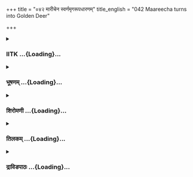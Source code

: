 +++
title = "०४२ मारीचेन स्वर्णमृगरूपधारणम्"
title_english = "042 Maareecha turns into Golden Deer"

+++
<div caption="श्रीराम-हरिसीताराममूर्ति-घनपाठिभ्यां वचनम्" class="audioEmbed" src="https://archive.org/download/Ramayana-recitation-Sriram-harisItArAmamUrti-Ghanapaati-v2/Kanda_3/Kanda_3_ARK-042-Suvarna_Mruga_Rupadharanam.mp3"></div>

<div class="js_include collapsed" newlevelforh1="3" title="IITK" unfilled url="/purANam/rAmAyaNam/audIchya-pAThaH/iitk/3_araNyakANDam/04-sItApaharaNam/042_mArIchena_svarNamRgarUpadhAraNam.md">
<details><summary><h3>IITK ...{Loading}...</h3></summary>

Maricha goes to Rama's cottage transformed into a wonderful deer and
wanders-- Sita wonders at the deer.



#### श्लोकः
##### मूलम्
एवमुक्त्वा तु वचनं मारीचो रावणं ततः।  
गच्छावेत्यब्रवीद्दीनो भयाद्रात्रिंचरप्रभोः॥3.42.1॥

##### शब्दार्थः
ततः then, मारीचः Maricha, एवम् in that way, वचनम् words, उक्त्वा spoken, रात्रिंचरप्रभोः of the king of the nightrangers, भयात् out of fear, दीनः distressed , गच्छाव let us both go, इति thus, रावणम् to Ravana, अब्रवीत् said.

##### आङ्ग्लानुवादः
Having thus spoken to the demonking, the distressed Maricha said out of fear, Let both of us go.



#### श्लोकः
##### मूलम्
दृष्टश्चाहं पुनस्तेन शरचापासिधारिणा।  
मद्वधोद्यतशस्त्रेऽण विनष्टं जीवितं च मे॥3.42.2॥

##### शब्दार्थः
अहम् I, शरचापासिधारिणा holding bow, arrows and sword, मद्वधोद्यतशस्त्रेऽण who raises weapon to slay me, तेन by him, पुनः again, दृष्टः seen, मे my, जीवितं च विनष्टम्  life will cease.

##### आङ्ग्लानुवादः
If that warrior Rama carrying bow, arrows and sword sees me once again he will raise his weapon to kill me, and I will cease to be.



#### श्लोकः
##### मूलम्
न हि रामं पराक्रम्य जीवन्प्रतिनिवर्तते।  
वर्तते प्रतिरूपोऽसौ यमदण्डहतस्य ते॥3.42.3॥

##### शब्दार्थः
रामम् Rama, पराक्रम्य after exhibiting bravery, जीवन् with life, न प्रतिनिवर्तते हि will not return, यमदण्डहतस्य hit by Yama's staff, असौ he, प्रतिरूपः another form, ते to you, वर्तते is being.

##### आङ्ग्लानुवादः
No one who exhibits his heroism before Rama will come back alive. To you, already hit by Yama's staff, he is another form of the same Yama.



#### श्लोकः
##### मूलम्
किं नु शक्यं मया कर्तुमेवं त्वयि दुरात्मनि।  
एष गच्छाम्यहं तात स्वस्ति तेऽस्तु निशाचर॥3.42.4॥

##### शब्दार्थः
त्वयि when you, एवम् in that way, दुरात्मनि  evilminded, मया I, कि नु what, कर्तुम् to do, शक्यम् is possible, तात dear one, निशाचर O demons, एष here, अहम् I am, गच्छामि  am going, ते to you, स्वस्ति be auspicious, अस्तु let it be.

##### आङ्ग्लानुवादः
What can I do if you remain evilminded? O dear demon, I am going. May your path be auspicious



#### श्लोकः
##### मूलम्
प्रहृष्टस्त्वभवत्तेन वचनेन स रावणः।  
परिष्वज्य सुसंश्लिष्टमिदं वचनमब्रवीत्॥3.42.5॥

##### शब्दार्थः
सः रावणः that, Ravana, तेन वचनेन with those words, प्रहृष्टः felt happy, तु अभवत् he was, सुसंश्लिष्टम् tightly, परिष्वज्य  embracing, इदम् these, वचनम् words , अब्रवीत् said.

##### आङ्ग्लानुवादः
Ravana was so overwhelmed with joy to hear those words that he embraced him tightly and saidः.



#### श्लोकः
##### मूलम्
एतच्छौण्डीर्ययुक्तं ते मच्छन्दवशवर्तिनः।  
इदानीमसि मारीचः पूर्वमन्यो निशाचरः॥3.42.6॥

##### शब्दार्थः
मच्छन्दवशवर्तिनः act according to my wish, ते to you, एतत् this, शौण्डीर्ययुक्तम् it  befits your valour, इदानीम् now, मारीचः Maricha, असि you are, पूर्वम् earlier, अन्यः other, राक्षसः हि demons.

##### आङ्ग्लानुवादः
Act according to my wish. It befits your valour. You were a different demon earlier. Now you are Maricha.



#### श्लोकः
##### मूलम्
आरुह्यतामयं शीघ्रं रथो रत्नविभूषितः।  
मया सह तथा युक्तः पिशाचवदनैः खरैः॥3.42.7॥

##### शब्दार्थः
तथा similarly, पिशाचवदनैः with devilish faces, खरैः with donkeys, युक्तः yoked, रत्नविभूषितः encrusted with gems, रथः chariot, शीघ्रम् quickly, मया सह along with me, आरुह्यताम्  ascend.

##### आङ्ग्लानुवादः
Ascend quickly with me this chariot encrusted with gems and yoked with donkeys with devils' faces৷৷



#### श्लोकः
##### मूलम्
प्रलोभयित्वा वैदेहीं यथेष्टं गन्तुमर्हसि।  
तां शून्ये प्रसभं सीतामानयिष्यामि मैथिलीम्॥3.42.8॥

##### शब्दार्थः
वैदेहीम् to Vaidehi, प्रलोभयित्वा after tempting, यथेष्टम् wherever you like, गन्तुम् to go, अर्हसि should, शून्ये when no one is there, मैथिलीम् princess of Mithila, तां सीताम् that Sita, प्रसभम् forcibly, आनयिष्यामि will bring.

##### आङ्ग्लानुवादः
You may go whereever you like after tempting Vaidehi. When the princess of Mithila  is alone, I will bring her by force.



#### श्लोकः
##### मूलम्
ततो रावणमारीचौ विमानमिव तं रथम्।  
आरुह्य ययतुश्शीघ्रं तस्मादाश्रममण्डलात्॥3.42.9॥

##### शब्दार्थः
ततः thereafter, रावणमारीचौ Ravana and Maricha, तं रथम् that chariot, विमानमिव like an aerial chariot, आरुह्य  ascending, तस्मात् from that, आश्रममण्डलात् cluster of hermitages, शीघ्रम् quickly, ययतुः departed.

##### आङ्ग्लानुवादः
Thereafter Ravana and Maricha ascended the chariot, which was like an aerial car, and quickly departed from that cluster of hermitages.



#### श्लोकः
##### मूलम्
तथैव तत्र पश्यन्तौ पत्तनानि वनानि च।  
गीरींश्च सरितस्सर्वा राष्ट्राणि नगराणि च॥3.42.10॥

##### शब्दार्थः
तथैव and likewise, तत्र there, पत्तनानि towns, वनानि च and forests, गिरींश्च mountains, सर्वाः all, सरितः streams, राष्ट्राणि states, नगराणि च cities, पश्यन्तौ seeing

##### आङ्ग्लानुवादः
And likewise, they went past towns, forests, mountains, streams, states and cities.



#### श्लोकः
##### मूलम्
समेत्य दण्डकारण्यं राघवस्याश्रमं ततः।  
ददर्श सह मारीचो रावणो राक्षसाधिपः॥3.42.11॥

##### शब्दार्थः
सहमारीचः accompanied by Maricha, राक्षसाधिपः king of demons, रावणः Ravana, दण्डकारण्यम् Dandaka forest, समेत्य reached, ततः then, राघवस्य Rama's, आश्रमम् hermitage, ददर्श noticed.

##### आङ्ग्लानुवादः
Ravana, king of the demons, accompanied by Maricha, then reached Dandaka forest and saw Rama's hermitage.



#### श्लोकः
##### मूलम्
अवतीर्य रथात्तस्मात्ततः काञ्चनभूषणात्।  
हस्ते गृहीत्वा मारीचं रावणो वाक्यमब्रवीत्॥3.42.12॥

##### शब्दार्थः
रावणः Ravana, काञ्चनभूषणात् decorated with golden ornaments, तस्मात् from that, रथात् chariot, अवतीर्य  getting down, ततः then, मारीचम् Maricha, हस्ते by hand, गृहीत्वा, held, वाक्यम्  words, अब्रवीत् said.

##### आङ्ग्लानुवादः
Then Ravana got off the chariot decorated with golden embellishments and, holding Maricha's hand, saidः.



#### श्लोकः
##### मूलम्
एतदाश्रमपदं दृश्यते कदलीवृतम्।  
क्रियतां तत्सखे शीघ्रं यदर्थं वयमागताः॥3.42.13॥

##### शब्दार्थः
सखे O friend, कदलीवृतम् surrounded by banana plants, एतत् this, तत् that, आश्रमपदम् site  
of hermitage, दृश्यते is seen, वयम् we, यदर्थम् the purpose for which, आगताः we came, तत् that, शीघ्रम् quickly, क्रियताम् should be done.

##### आङ्ग्लानुवादः
O friend here is the site of the hermitage surrounded by banana plants. Quickly get to work on the purpose for which we have come.



#### श्लोकः
##### मूलम्
स रावणवचश्श्रुत्वा मारीचो राक्षसस्तदा।  
मृगो भूत्वाऽश्रमद्वारि रामस्य विचचार ह॥3.42.14॥

##### शब्दार्थः
तदा then, सः that, राक्षसः demon, मारीचः Maricha, रावणवचः Ravana's words, श्रुत्वा on hearing, मृगः deer, भूत्वा transformed, रामस्य Rama's, आश्रमद्वारि at the entrance of the hermitage, विचचार ह started moving.

##### आङ्ग्लानुवादः
Hearing Ravana's words, Maricha transformed himself into a deer and started moving at the entrance of Rama's hermitage.



#### श्लोकः
##### मूलम्
स तु तद्रूपमास्थाय महदद्भुतदर्शनम्।  
मणिप्रवरशृङ्गाग्रस्सितासितमुखाकृतिः॥3.42.15॥

##### शब्दार्थः
सः Maricha, अद्भुतदर्शनम् wonderful to look at, महत् magnificent, तत् that, रूपम् form, आस्थाय  assumed, मणिप्रवरशृङ्गाग्रः antlers studded with the best of gems, सितासितमुखाकृतिः face dappled with luminous spots of white and black.

##### आङ्ग्लानुवादः
Maricha assumed the form of a wonderful and magnificent deer with his antlers studded with the most precious gems, his face dappled with luminous spots of white and  black.



#### श्लोकः
##### मूलम्
रक्तपद्मोत्पलमुख इन्द्रनीलोत्पलश्रवाः।  
किंचिदभ्युन्नतग्रीव इंद्रनीलदलाधरः॥3.42.16॥

##### शब्दार्थः
रक्तपद्मोत्पलमुखः mouth like  pink lotus, इन्द्रनीलोत्पलश्रवाः  ears  like blue lotus, किञ्चित् a bit, अभ्युन्नतग्रीवः  raised neck, इन्द्रनीलदलाधरः lips like petals of blue lotus.

##### आङ्ग्लानुवादः
The deer's face was like a pink lotus, his ears were like blue lotus. His neck slightly raised, his lips were like petals of blue lotus.



#### श्लोकः
##### मूलम्
कुन्देन्दुवज्रसङ्काशमुदरं चास्य भास्वरम्।  
मधूकनिभपार्श्वश्च पद्मकिञ्जल्कसन्निभः॥3.42.17॥  
वैडूर्यसङ्काशखुरस्तनुजङ्घस्सुसंहतः।

##### शब्दार्थः
अस्य its, भास्वरम् shining, उदरम् stomach, कुन्देन्दुवज्रसङ्काशम् like white kunda flower, Moon and diamond, मधूकनिभपार्श्वश्च sides like madhuka flowers, पद्मकिञ्जल्कसन्निभः comparable to the filaments of lotus, वैडूर्यसङ्काशखुरः hooves like Vaidurya, तनुजङ्घः slim shank, सुसंहतः willshaped.

##### आङ्ग्लानुवादः
His bright belly was shining like kunda flowers or the Moon or diamond. His flanks were like the golden madhuka flowers. comparable to the filaments of lotus. His hooves were like vaidurya, and his legs were slim and willshaped.



#### श्लोकः
##### मूलम्
इन्द्रायुधसवर्णेन पुच्छेनोर्ध्वं विराजता॥3.42.18॥  
मनोहरस्स्निग्धवर्णो रत्नैर्नानाविधैर्वृतः।

##### शब्दार्थः
ऊर्ध्वम् upward, विराजता stood, इन्द्रायुध like a rainbow, सवर्णेन colourful, पुच्छेन with the tail, मनोहरः delightful, स्निग्धवर्णः shining, नानाविधैः various, रत्नैः gems, वृतः decked.

##### आङ्ग्लानुवादः
His tail stood up looking magnificent like a colourful rainbow. Bedecked with various gems, he shone beautiful.



#### श्लोकः
##### मूलम्
क्षणेन राक्षसो जातो मृगः परमशोभनः॥3.42.19॥  
वनं प्रज्वलयन्रम्यं रामाश्रमपदं च तत्।

##### शब्दार्थः
राक्षसः the demon, वनम् forest, रम्यम् beautiful, तत् रामाश्रमपदम् that Rama's hermitage, प्रज्वलयन् while brightening, क्षणेन in a moment, परमशोभनः very beautiful, मृगः deer, जातः  
was transformed.

##### आङ्ग्लानुवादः
Transformed into a most beautiful deer in a moment, Maricha brightened the beautiful forest and Rama's hermitage.



#### श्लोकः
##### मूलम्
मनोहरं दर्शनीयं रूपं कृत्वा स राक्षसः॥3.42.20॥  
प्रलोभनार्थं वैदेह्या नानाधातुविचित्रितम्।  
विचरन्गच्छते तस्माच्छाद्वलानि समन्ततः॥3.42.21॥

##### शब्दार्थः
सः that, राक्षसः demon, नानाधातुविचित्रितम् painted with colours of different minerals, मनोहरम् delightful, दर्शनीयम् beautiful, रूपम् form, कृत्वा after transforming, वैदेह्याः to Sita, प्रलोभनार्थम् to tempt, विचरन् while grazing, तस्मात् from that place, समन्ततः all around, शाद्वलानि grassland, गच्छते moved about.

##### आङ्ग्लानुवादः
Transfigured into a beautiful, magnificent form painted with the colours of different minerals in order to tempt Sita, Maricha roamed all around the grassland.



#### श्लोकः
##### मूलम्
रूप्यैर्बिन्दुशतैश्चित्रो भूत्वा स प्रियदर्शनः।  
विटपीनां किसलयान्भङ्त्क्वाऽदन्विचचार ह॥3.42.22॥

##### शब्दार्थः
सः that, रूप्यैः by silver, बिन्दुशतैः with hudreds of spots, चित्रः was wonderful, भूत्वा on transforming, प्रियदर्शनः pleasing to the eyes, विटपीनाम् trees, किसलयान् tender leaves, भङ्त्क्वा nibbling, अदन् eating, विचचार ह wandered about.

##### आङ्ग्लानुवादः
That deer with hundreds of silver spots on the body appeared enchanting and pleasing to the eyes while he wandered about nibbling the tender leaves of trees.



#### श्लोकः
##### मूलम्
कदलीगृहकं गत्वा कर्णिकारानितस्ततः।  
समाश्रयन्मन्दगतिस्सीतासन्दर्शनं तथा॥3.42.23॥

##### शब्दार्थः
कदलीगृहकम् groves of banana, गत्वा on going, कर्णिकारान् the karnikara flowers, इतस्ततः  
hither and thither, मन्दगतिः at a slow pace, तथा likewise, सीतासन्दर्शनम् the sight of Sita, समाश्रयत् resorted.

##### आङ्ग्लानुवादः
The deer went wandering about the banana groves surrounding Rama's hermitage and moved slowly towards the karnikara trees in order to catch the attention of Sita.



#### श्लोकः
##### मूलम्
राजीवचित्रपृष्ठस्स विरराज महामृगः।  
रामाश्रमपदाभ्याशे विचचार यथासुखम्॥3.42.24॥

##### शब्दार्थः
सः that, महामृगः magnificent deer, राजीवचित्रपृष्ठः his back with the colour of blue lotus, विरराज glittered, रामाश्रमपदाभ्याशे in the vicinity of Rama's hermitage, यथासुखम् comfortably, विचचार wandered.

##### आङ्ग्लानुवादः
That magnificent deer glittered with the colour of blue lotus on its back, wandered merrily in the vicinity of Rama's hermitage.



#### श्लोकः
##### मूलम्
पुनर्गत्वा निवृत्तश्च विचचार मृगोत्तमः।  
गत्वा मुहूर्तं त्वरया पुनः प्रतिनिवर्तते॥3.42.25॥

##### शब्दार्थः
मृगोत्तमः best of deer, गत्वा on going, पुनः again, निवृत्तश्च came back, विचचार wandered, मुहूर्तम् for a moment, गत्वा after going, पुनः again, त्वरया swiftly, प्रतिनिवर्तते returned.

##### आङ्ग्लानुवादः
The wonderful deer moved to and fro, now disappearing and now swiftly returning.



#### श्लोकः
##### मूलम्
विक्रीडंश्च क्वचिद्भूमौ पुनरेव निषीदति।  
आश्रमद्वारमागम्य मृगयूथानि गच्छति॥3.42.26॥

##### शब्दार्थः
विक्रीडंश्च while sporting so, पुनरेव again, क्वचित् sometimes, भूमौ on the ground, पुनरेव again, निषीदति squat, आश्रमद्वारम् at the entrance of the hermitage, आगम्य after reaching, मृगयूथानि flock of deer, गच्छति goes.

##### आङ्ग्लानुवादः
The deer is now sporting, now sitting on the ground, now standing at the entrance of  
the hermitage and now running with the herds of deer.



#### श्लोकः
##### मूलम्
मृगयूथैरनुगतः पुनरेव निवर्तते।  
सीतादर्शनमाकांक्षन्राक्षसो मृगतां गतः॥3.42.27॥  
परिभ्रमति चित्राणि मण्डलानि विनिष्पतन्।

##### शब्दार्थः
मृगताम् form of a deer, गतः transformed, राक्षसः demon, सीतादर्शनम् seeing Sita, आकांक्षन् intending, मृगयूथैः herds of deer, अनुगतः been followed, पुनरेव again, निवर्तते he retuned, विनिष्पतन्  cavorted and pranced, चित्राणि wonderful, मण्डलानि circles, परिभ्रमति turned round.

##### आङ्ग्लानुवादः
Followed by herds of deer and coming back to see Sita again and again, the deer cavorted and pranced and frisked in circles in a wonderful way.



#### श्लोकः
##### मूलम्
समुद्वीक्ष्य च ते सर्वे मृगा ह्यन्ये वनेचराः॥3.42.28॥  
उपागम्य समाघ्राय विद्रवन्ति दिशो दश।

##### शब्दार्थः
वनेचराः wandering in the forest, अन्ये other, ते those, सर्वे all, मृगाः deer, समुद्विक्ष्य seeing, उपागम्य on coming near, समाघ्राय sniffing, दश दिशः in all ten directions, विद्रवन्ति run away,

##### आङ्ग्लानुवादः
Seeing the deer, other animals wandering in the forest come near and sniffing him run away in all ten directions.



#### श्लोकः
##### मूलम्
राक्षसस्सोऽपि तान्वन्यान्मृगान्मृगवधे रतः॥3.42.29॥  
प्रच्छादनार्थं भावस्य न भक्षयति संस्पृशन्।

##### शब्दार्थः
मृगवधे in killing deer, रतः interested, सः he, राक्षसोऽपि demon also, वन्यान् those wild, तान् those, मृगान् deer, संस्पृशन् touching and feeling, भावस्य his intention, प्रच्छादनार्थम् to hide, न भक्षयति does not feed on.

##### आङ्ग्लानुवादः
The demon who was interested in killing wild deer touched and felt them but did not  
kill or feed on them in order to hide his intention.



#### श्लोकः
##### मूलम्
तस्मिन्नेव ततः काले वैदेही शुभलोचना॥3.42.30॥  
कुसुमावचयव्यग्रा पादपानभ्यवर्तत।

##### शब्दार्थः
ततः then, तस्मिन्नेव काले at that time, शुभलोचना lady of auspicious looks, वैदेही Vaidehi, कुसुमावचयव्यग्रा busy plucking flowers, पादपान् the trees, अभ्यवर्तत came near,

##### आङ्ग्लानुवादः
In the mean time Sita who, with her auspicious looks, was busy plucking flowers drew near the trees.



#### श्लोकः
##### मूलम्
कर्णिकारानशोकांश्च चूतांश्च मदिरेक्षणा॥3.42.31॥  
कुसुमान्यवचिन्वन्ती चचार रुचिरानना।

##### शब्दार्थः
मदिरेक्षणा woman with bewitching eyes, रुचिरानना of dazzling face, कर्णिकारान् karnikara trees, अशोकांश्छ ashoka, चूतांश्च mango, कुसुमानि flowers, अवचिन्वन्ती while plucking, चचार went about.

##### आङ्ग्लानुवादः
With her bewitching eyes and beautiful face, Sita, went about plucking flowers from karnikara, ashoka and mango trees.



#### श्लोकः
##### मूलम्
अनर्हाऽरण्यवासस्य सा तं रत्नमयं मृगम्॥3.42.32॥  
मुक्तामणि विचित्राङ्गं ददर्श परमाङ्गना।

##### शब्दार्थः
अरण्यवासस्य of living in the forest, अनर्हा unworthy, सा that, परमाङ्गना great woman, रत्नमयम् encrusted with gold, मुक्तामणिविचित्राङ्गम् with a wonderful body dotted with pearls and gems, तं मृगम् that deer, ददर्श saw.

##### आङ्ग्लानुवादः
The great lady Sita, unworthy of dwelling in the forest, saw the wonderful deer decked with gems, with  spots of pearls all over the body.



#### श्लोकः
##### मूलम्
सा तं रुचिरदन्तोष्ठी रूप्यधातुतनूरुहम्॥3.42.33॥  
विस्मयोत्फुल्लनयना सस्नेहं समुदैक्षत।

##### शब्दार्थः
रुचिरदन्तोष्ठी a lady of beautiful teeth and lips, सा that Sita, रूप्यधातुतनूरुहम् animal with silver and mineral coloured hair on the body, तम् deer, विस्मयोत्फुल्लनयना with eyes of wonder and joy, सस्नेहम् with affection, समुदैक्षत gazed at.

##### आङ्ग्लानुवादः
A lady with beautiful teeth and lips, Sita saw the deer having silver and mineral coloured hair on the body. She gazed at the animal with wonder and joy and love.



#### श्लोकः
##### मूलम्
स च तां रामदयितां पश्यन्मायामयो मृगः॥3.42.34॥  
विचचार पुनश्चित्रं दीपयन्निव तद्वनम्।

##### शब्दार्थः
मायामयः illusory one, सः that, मृगश्च the deer, तां her, रामदयिताम् Rama's wife, पश्यन् on seeing, तत् वनम् that forest, दीपयन्निव as if illuminating, पुनः again, चित्रम् wonderfully, विचचार moved around.

##### आङ्ग्लानुवादः
That illusory deer saw Rama's wife and moved around wonderfully as if illuminating the forest with his radiance.



#### श्लोकः
##### मूलम्
अदृष्टपूर्वं तं दृष्ट्वा नानारत्नमयं मृगम्॥3.42.35॥  
विस्मयं परमं सीता जगाम जनकात्मजा।

##### शब्दार्थः
अदृष्टपूर्वम् never seen before, नानारत्नमयम् decorated with different gems, तं मृगम् that deer, दृष्ट्वा seeing, जनकात्मजा daughter of Janaka, सीता Sita, परमम् very much, विस्मयम् surprised, जगाम experienced.

##### आङ्ग्लानुवादः
Seeing such  an unprecedented deer decorated with different gems, Sita, daughter of Janaka, stood amazed.  

#### समाप्तिः
 श्रीमद्रामायणे वाल्मीकीय आदिकाव्ये अरण्यकाण्डे द्विचत्वारिंशस्सर्गः॥  
Thus ends the fortysecond sarga of Aranyakanda of the holy Ramayana the first epic composed by sage Valmiki.

</details>
</div>
<div class="js_include collapsed" newlevelforh1="3" title="भूषणम्" unfilled url="/purANam/rAmAyaNam/audIchya-pAThaH/TIkA/bhUShaNa_iitk/3_araNyakANDam/04-sItApaharaNam/042_mArIchena_svarNamRgarUpadhAraNam.md">
<details><summary><h3>भूषणम् ...{Loading}...</h3></summary>



एवमुक्त्वा तु वचनं मारीचो रावणं ततः ।  

गच्छावेत्यब्रवीद्दीनो भयाद्रात्रिञ्चरप्रभोः  ॥  ३।४२।१  ॥   

क्षणं क्षणार्धमपि वा वियोगो यस्य दुःखदः । तमहं शिरसा वन्दे
जानकीप्राणवल्लभम्  ॥  एवमित्यादि । भयात् रावणादधुनैव वधो भविष्यतीति भयात्
 ॥  ३।४२।१  ॥   

  

दृष्टश्चाहं पुनस्तेन शरचापासिधारिणा ।  

मद्वधोद्यतशस्त्रेण विनष्टं जीवितं च मे  ॥  ३।४२।२  ॥   

दीन इत्युक्तं दौस्थ्यमुपपादयति दृष्ट इत्यादिना । यद्यहं तेन दृष्टः मे
जीवितं विनष्टमित्यन्वयः  ॥  ३।४२।२  ॥   

  

नहि रामं पराक्रम्य जीवन् प्रतिनिवर्तते ।  

वर्तते प्रतिरूपो ऽसौ यमदण्डहतस्य ते  ॥  ३।४२।३  ॥   

किन्नु शक्यं मया कर्तुमेवं त्वयि दुरात्मनि ।  

एष गच्छाम्यहं तात स्वस्ति ते ऽस्तु निशाचर  ॥  ३।४२।४  ॥   

यमदण्डहतस्य ते प्रतिरूपः सदृशः असौ जनो वर्तते त्वमिवाहमपि यमदण्डहत
इत्यर्थः  ॥  ३।४२।३,४  ॥   

  

प्रहृष्टस्त्वभवत्तेन वचनेन स रावणः ।  

परिष्वज्य सुसंश्लेष्यमिदं वचनमब्रवीत्  ॥  ३।४२।५  ॥   

सुसंश्लिष्टं दृढम्  ॥  ३।४२।५  ॥   

  

एतच्छौण्डीर्ययुक्तं ते मच्छन्दादिव भाषितम् ।  

इदानीमसि मारीचः पूर्वमन्यो निशाचरः  ॥  ३।४२।६  ॥   

शौण्डीर्यं वीरत्वम् । "कृशृपृकटिपटिशौण्डिभ्य ईरन्" इत्यौणादिकसूत्रेण
"शौडि गर्व" इत्यस्मादीरन् प्रत्ययः । "शौण्डीरो वीरः" इति वृत्तिकारः ।
"शोण्डीरस्त्यागिवीरयोः" इति निघण्टुः । तत्कर्म तद्भावो वा शोण्डीर्यं
गुणवचनत्वात् ष्यञ् । शोण्डीर्ययुक्तमेतत्ते भाषितं मच्छन्दादिव
मदभिप्रायादिव भाषितं मत्सदृशं भाषितमित्यर्थः । पूर्वमन्यो यः कश्चन
निशाचरो ऽसि विक्लवभाषणात् इदानीं मारीचो ऽसि मारीच इति
लोकप्रसिद्धनामधेयानुरूपव्यापारो ऽसि स्वप्रकृतिं प्राप्तो ऽसीत्यर्थः  ॥ 
३।४२।६  ॥   

  

आरुह्यतामयं शीघ्रं रथो रत्नविभूषितः ।  

मया सह तथा युक्तः पिशाचवदनैः खरैः  ॥  ३।४२।७  ॥   

प्रलोभयित्वा वैदेहीं यथेष्टं गन्तुमर्हसि ।  

तां शून्ये प्रसभं सीतामानयिष्यामि मैथिलीम्  ॥  ३।४२।८  ॥   

तथेति समुच्चये । खरैर्युक्तो रत्नविभूषितश्चेत्यर्थः  ॥  ३।४२।७,८  ॥   

  

ततो रावणमारीचौ विमानमिव तं रथम् ।  

आरुह्य ययतुः शीघ्रं तस्मादाश्रममण्डलात्  ॥  ३।४२।९  ॥   

तस्मात् मारीचीयात्  ॥  ३।४२।९  ॥   

  

तथैव तत्र पश्यन्तौ पत्तनानि वनानि च ।  

गिरींश्च सरितः सर्वा राष्ट्राणि नगराणि च  ॥  ३।४२।१०  ॥   

समेत्य दण्डकारण्य राघवस्याश्रमं ततः ।  

ददर्श सहमारीचो रावणो राक्षसाधिपः  ॥  ३।४२।११  ॥   

तथैव रथारूढावेव । सहैव स्थितावित्यर्थः । पत्तनानि नगरविशेषान् । नगाः
वृक्षाः सन्त्येष्विति नगराणि, उद्यानाकीर्णपुराणीत्यर्थः ।
"नगपांसुपाण्डुभ्यश्च" इति मत्वर्थीयो रप्रत्ययः । नगरपत्तनादि
लक्ष्णमुक्तं वास्तुशास्त्रे "ग्रामश्च नगरं चैव पत्तनं खर्वटं पुरम् ।
खेटकं कुसुमं चैव शिबिरं राजवासिकम् । सैनामुखमिति त्वेवं दशधा कीर्तितं
बुधैः । विप्राणां च सभृत्यानां वासो ग्राम इतीरितः । स एव
विप्रैराकीर्णस्त्वग्रहार इति स्मृतः । कुटुम्बिभेदैरेकोनत्रिंशद्भिश्च
समन्वितः । अनेकनारीसम्बद्धं नानाशिल्पिजनैर्वृतम् । क्रयविक्रयकैः कीर्णं
सर्वदेवैः समन्वितम् । नगरं त्विति विख्यातं पत्तनं शृणु साम्प्रतम् ।
द्वीपान्तरागतद्रव्यक्रयविक्रयकैर्युतम् । पत्तनं त्वब्धितीरे
स्यात्तयोर्मिश्रं तु खर्वटम् । क्रयविक्रयकैर्युक्तं नानाजातिसमन्वितम् ।
तन्तुवायसमायुक्तं तत्पुरं त्विति कथ्यते । एतैरधिष्ठितं यत्तत् खेटकं
परिकीर्तितम् । तेषामेकान्तरेष्वेव वासः कुसुममुच्यते ।" इत्यादिना  ॥ 
३।४२।१०,११  ॥   

  

अवतीर्य रथात्तस्मात्ततः काञ्चनभूषणात् ।  

हस्ते गृहीत्वा मारीचं रावणो वाक्यमब्रवीत्  ॥  ३।४२।१२  ॥   

हस्ते गृहीत्वेत्यनेनावश्यकत्वं द्योत्यते  ॥  ३।४२।१२  ॥   

  

एतद्रामाश्रमपदं दृश्यते कदली वृतम् ।  

क्रियतां तत्सखे शीघ्रं यदर्थं वयमागताः  ॥  ३।४२।१३  ॥   

स रावणवचः श्रुत्वा मारीचो राक्षसस्तदा ।  

मृगो भूत्वा ऽ ऽश्रमद्वारि रामस्य विचचार ह  ॥  ३।४२।१४  ॥   

यदर्थं यत्कार्यार्थम् । तत् कार्यं क्रियताम् आगमप्रयोजननिर्वाहकं मृगरूपं
भजस्वेत्यर्थः  ॥  ३।४२।१३,१४  ॥   

  

स तु रूपं समास्थाय महदद्भुतदर्शनम् ।  

मणिप्रवरशृङ्गाग्रः सितासितमुखाकृतिः  ॥  ३।४२।१५  ॥   

सङ्ग्रहेणोक्तं विवृणोति स त्वित्यादिना । अद्भुतं विस्मयावहं दर्शनं यस्य
तत्तथा । मणिप्रवरः इन्द्रनीलः तत्तुल्ये शृङ्गाग्रे यस्य स तथा ।
क्वचित्सिता क्वचिदसिता च मुखस्याकृतिः शोभारेखा यस्य । "वर्णो वर्णेन" इति
समानाधिकरणसमासः । अवयवद्वारेण सितासितश्ब्दौ समुदाये वर्तमानौ समानाधिकरणौ
भवतः  ॥  ३।४२।१५  ॥   

  

रक्तपद्मोत्पलमुख इन्द्रनीलोत्पलश्रवाः ।  

किञ्चिदभ्युन्नतग्रीव इन्द्रनीलदलाधरः  ॥  ३।४२।१६  ॥   

रक्तपद्मोत्पलमुखः मुखपुटयोरेको रक्तपद्मवर्णः अन्यस्तूत्पलवर्ण इत्यर्थः ।
इन्द्रनीलोत्पलश्रवाः श्रवसोरिन्द्रनीलसादृश्यं नीलभास्वररूपेण
उत्पलसादृश्यं रूपेण इन्द्रनीलदलवदधरो यस्य स तथा  ॥  ३।४२।१६  ॥   

  

कुन्देन्दुवज्रसङ्काशमुदरं चास्य भास्वरम् ।  

मधूकनिभपार्श्वश्च पद्मकिञ्जल्कसन्निभः  ॥  ३।४२।१७  ॥   

कुन्देति । अस्य मृगरूपस्य कुन्देन्दुवज्रसङ्काशमुदरमासीत् तस्मात्तादृशोदर
इति विपरिणमयितव्यम् । अन्यथा पूर्वापरविरोधः । मधूकनिभपार्श्वः
गुडपुष्पतुल्यवर्णैकपार्श्वः, पार्श्वान्तरे हेमवर्णस्य वक्ष्यमाणत्वात् ।
पद्मकिञ्जल्कसन्निभः उक्तावयवव्यतिरिक्तपृष्ठसर्वप्रदेशे पद्मकेसरवर्णः  ॥ 
३।४२।१७  ॥   

  

वैडूर्यसङ्काशखुरस्तनुजङ्घः सुसंहतः ।  

इन्द्रायुधसवर्णेन पुच्छेनोर्ध्वं विराजता  ॥  ३।४२।१८  ॥   

मनोहरः स्निग्धवर्णो रत्नैर्नानाविधैर्वृतः ।  

क्षणेन राक्षसो जातो मृगः परमशोभनः ।  

वनं प्रज्वलयन् रम्यं रामाश्रमपदं च तत्  ॥  ३।४२।१९  ॥   

सुसंहतः सुश्लिष्टसन्धिबन्धः । ऊर्ध्वं पुच्छोर्ध्वपार्श्वः,
इन्द्रायुधसवर्णेन इन्द्रधनुर्वन्नानावर्णेन पुच्छेनोपलक्षितः ।
स्निग्धवर्ण इति पूर्वोक्तसर्ववर्णानां स्निग्धत्वं विशेषणम् । रत्नैः
रत्नाकारबिन्दुभिः । उपसंहरति क्षणेनेति । प्रज्वलयन् प्रकाशयन् मृगो जात
इति पूर्वेणान्वयः  ॥  ३।४२।१८,१९  ॥   

  

मनोहरं दर्शनीयं रूपं कृत्वा स राक्षसः ।  

प्रलोभनार्थं वैदेह्या नानाधातुविचित्रितम्  ॥  ३।४२।२०  ॥   

विचरन् गच्छते तस्माच्छाद्वलानि समन्ततः  ॥  ३।४२।२१  ॥   

मनोहरमित्यदिसार्धश्लोक एकान्वयः । धातुर्वर्णः । शाद्वलानि शादाः
बालतृणानि । "शादो जम्बालशष्पयोः" इत्यमरः । तद्वन्ति स्थलानि शाद्वलानि ।
"नडशादाड् ड्वलच्" इति ड्वलच् प्रत्ययः । विचरन् भक्षयन् । "चर
गतिभक्षणयोः" । गच्छते गच्छति  ॥  ३।४२।२०,२१  ॥   

  

रूप्यैर्बिन्दुशतैश्चित्रो भूत्वा स प्रियदर्शनः ।  

विटपीनां किसलयान् भङ्क्त्वा ऽदन् विचचार ह  ॥  ३।४२।२२  ॥   

विटपीनामिति दीर्घश्छान्दसः । किसलयान् पल्लवान् । पुँल्लिङ्गत्वमार्षम्  ॥ 
३।४२।२२  ॥   

  

कदलीगृहकं गत्वा कर्णिकारानितस्ततः ।  

समाश्रयन्मन्दगतिः सीतासन्दर्शनं तथा  ॥  ३।४२।२३  ॥   

कदलीगृहकं कृत्रिमकदलीमयगृहम् । तदनन्तरं कर्णिकारान् गत्वा ततः सीता
सन्दृश्यते ऽस्मिन्निति सीतासन्दर्शनम् । अधिकरणे ल्युट् ।
सीतासन्दर्शनयोग्यस्थानमित्यर्थः । तथेति समुच्चये । तदपि गत्वा मन्दगतिः
सन् इतस्ततः समाश्रयत्  ॥  ३।४२।२३  ॥   

  

राजीवचित्रपृष्ठः स विरराज महागृगः ।  

रामाश्रमपदाभ्याशे विचचार यथासुखम्  ॥  ३।४२।२४  ॥   

रीजीवचित्रपृष्ठः राजीवकेसरवदाश्चर्यकरपृष्ठदेशः । चित्रत्वं
पूर्वस्माद्विशेषः । रामाश्रमपदाभ्याशे रामाश्रमस्थानसपीपे  ॥  ३।४२।२४  ॥   

  

पुनर्गत्वा निवृत्तश्च विचचार मृगोत्तमः ।  

गत्वा मुहूर्तं त्वरया पुनः प्रतिनिवर्तते  ॥  ३।४२।२५  ॥   

पुनर्गत्वेति पुनर्निवृत्तश्चेत्यन्वयः । निवृत्य गमनमुक्त्वा गत्वा
निवर्तनमाह गत्वेति  ॥  ३।४२।२५  ॥   

  

विक्रीडंश्च क्वचिद्भूमौ पुनरेव निषीदति ।  

आश्रमद्वारमागम्य मृगयूथानि गच्छति  ॥  ३।४२।२६  ॥   

एवं गमनागमनाभ्यां विक्रीडन् सन् पुनः क्वचित्तूष्णीं निषीदति  ॥  ३।४२।२६
 ॥   

  

मृगयूथैरनुगतः पुनरेव निवर्तते ।  

सीतादर्शनमाकाङ्क्षन् राक्षसो मृगतां गतः ।  

परिभ्रमति चित्राणि मण्डलानि विनिष्पतन्  ॥  ३।४२।२७  ॥   

विनिष्पतन् सञ्चरन्  ॥  ३।४२।२७  ॥   

  

समुद्वीक्ष्य च तं सर्वे मृगा ह्यन्ये वनेचराः ।  

उपागम्य समाघ्राय विद्रवन्ति दिशो दश  ॥  ३।४२।२८  ॥   

समाघ्रायेति घ्राणेन विशेषं जानन्ति तिर्यञ्च इति प्रिसिद्धिः  ॥  ३।४२।२८
 ॥   

  

राक्षमः सो ऽपि तान्वन्यान् मृगान् मृगवधे रतः ।  

प्रच्छादनार्थं भावस्य न भक्षयति संस्पृशन्  ॥  ३।४२।२९  ॥   

भावस्य क्रौर्यस्य । प्रच्छादनार्थं मृगवधे रतो ऽपि मृगान्न भक्षयति किन्तु
संस्पृशन्नास्ते  ॥  ३।४२।२९  ॥   

  

तस्मिन्नेव ततः काले वैदेही शुभलोचना ।  

कुसुमापचयव्यग्रा पादपानभ्यवर्तत  ॥  ३।४२।३०  ॥   

ततः आश्रमादभ्यवर्ततेत्यन्वयः  ॥  ३।४२।३०  ॥   

  

कर्णिकारानशोकांश्च चूतांश्च मदिरेक्षणा ।  

कुसुमान्यपचिन्वन्ती चचार रुचिरानना  ॥  ३।४२।३१  ॥   

मदिरम् आनन्दजनकम् ईक्षणं यस्याः सा मदिरेक्षणा । अनेन रुचिराननेत्यनेन च
वक्ष्यमाणकार्योपयोग्युल्लसो द्योत्यते  ॥  ३।४२।३१  ॥   

  

अनर्हा ऽरण्यवासस्य सा तं रत्नमयं मृगम् ।  

मुक्तामणिविचित्राङ्गं ददर्श परमाङ्गना  ॥  ३।४२।३२  ॥   

अरण्यवासस्यानर्हेत्यनेन
सन्निहितव्रतसमाप्तिकालत्वकथनान्मृगग्रहणत्वरातिशयो द्योत्यते । रत्नमयं
श्रेष्ठभूतम् । स्वार्थे मयट् । "रत्नं स्वजातौ श्रेष्ठे ऽपि" इत्यमरः ।
मुक्तामामणिशब्देन तत्तुल्यबिन्दुमत्त्वमुक्तम्  ॥  ३।४२।३२  ॥   

  

सा तं रुचिरदन्तोष्ठी रूप्यधातुतनूरुहम् ।  

विस्मयोत्फुल्लनयना सस्नेहं समुदैक्षत  ॥  ३।४२।३३  ॥   

रुचिरदन्तोष्ठीत्यनेन कुतुकानुभाव उक्तः । रूप्यं रजतम् धातवः
ताम्रगैरिकादयः तत्तुल्यतनूरुहम् । "तनूरुहं रोम लोम" इत्यमरः  ॥  ३।४२।३३
 ॥   

  

स च तां रामदयितां पश्यन् मायामयो मृगः ।  

विचचार पुनश्चित्रं दीपयन्निव तद्वनम्  ॥  ३।४२।३४  ॥   

अदृष्टपूर्वं तं दृष्ट्वा नानारत्नमयं मृगम् ।  

विस्मयं परमं सीता जगाम जनकात्मजा  ॥  ३।४२।३५  ॥   

इत्यार्षे श्रीरामायणे वाल्मीकीये आदिकाव्ये श्रीमदारण्यकाण्डे
द्विचत्वारिंशः सर्गः  ॥  ४२  ॥   

स इति । दीपयन् प्रकाशयन्  ॥  ३।४२।३४,३५  ॥   

इति श्रीगोविन्दराजविरचिते श्रीरामायणभूषणे रत्नमेखलाख्याने
आरण्यकाण्डव्याख्याने द्विचत्वारिंशः सर्गः  ॥  ४२  ॥   



</details>
</div>
<div class="js_include collapsed" newlevelforh1="3" title="शिरोमणी" unfilled url="/purANam/rAmAyaNam/audIchya-pAThaH/TIkA/shiromaNI_iitk/3_araNyakANDam/04-sItApaharaNam/042_mArIchena_svarNamRgarUpadhAraNam.md">
<details><summary><h3>शिरोमणी ...{Loading}...</h3></summary>



मारीचपरुषोक्त्यनन्तरकालिकं मारीचवृत्तान्तमाह--एवमित्यादिभिः । एवं
परुषमुक्त्वा रात्रिंचरप्रभोः रावणस्य ततस्तस्मादुक्तात् भयात्
भयवचनाद्धेतोः दीनः मारीचः आवां गच्छाव त्वया सह गमिष्यामीत्यर्थः, इति
रावणमब्रवीत्  ॥  ३।४२।१  ॥   

  

मारीचस्यैव वचनान्तराण्याह--दृष्ट इत्यादिभिः । मद्वधोद्यतशस्त्रेण मद्वधाय
उद्यतं शस्त्रं यस्य तेन शरचापासिधारिणा रामेण च यदि पुनरहं दृष्टस्तदैव मे
जीवितं चकारान्तरेण तवापि जीवितं निहतम् । एकश्चस्त्वर्थे  ॥  ३।४२।२  ॥   

  

न हीति । यतः रामं पराक्रम्य जीवन् सन् कश्चिज्जनः न प्रतिवर्तते अतः
असावहमित्यर्थः, यमदण्डहतस्य त्वद्दुराचरणानुमितरामबाणनिहतस्येत्यर्थः, ते
प्रतिरूपः सदृशः वर्तते एतेन सर्वरक्षसां वधो ऽवश्यं भवितेति सूचितं यदि तु
असावित्यनेन राक्षससमुदायो गृह्येत तदा नेदं सूचनम्  ॥  ३।४२।३  ॥   

  

किमिति । त्वयि एवं दुरात्मनि सति मया किं कर्तुं शक्यं न किमपीत्यर्थः,
अतः एषः प्राप्तत्वदाज्ञो ऽहं गच्छामि ते स्वस्त्यस्तु  ॥  ३।४२।४  ॥   

  

प्रहृष्ट इति । राक्षसः स रावणः तेन मारीचोक्तेन वचनेन प्रहृष्टो ऽभवत् अत
एव सुसंश्लिष्टं गाढं परिष्वज्य इदमब्रवीत्  ॥  ३।४२।५  ॥   

  

तद्वचनाकारमाह--एतदिति । मच्छन्दवशवर्तिनः मदभिप्रायानुकूलवर्तनशीलस्य ते
एतत् वचः शौण्डीर्ययुक्तं त्वद्वीर्ययोग्यम् अत एव इदानीम् एतद्वचनकथनकाले
त्वं मारीचो ऽसि पूर्वं तु अन्यः साधारणो निशाचरः एतेन पूर्वं त्वं
प्रकृतेश्च्युतः इदानीं च तां प्राप्तो ऽसीति सूचितम्  ॥  ३।४२।६  ॥   

  

आरुह्यतामिति । पिशाचवदनैः खरैः युक्तः खगः आकाशगामी रत्नविभूषितो ऽयं रथः
मया सह आरुह्यताम्  ॥  ३।४२।७  ॥   

  

तत्प्रयोजनमाह--प्रलोभयित्वेति । यथेष्टं वैदेहीं प्रलोभयित्वा प्रलोभ्य
गन्तुमर्हसि एतेन त्वदाहरणार्थं सीतया प्रेषितौ रामलक्ष्मणौ त्वामनुगमिष्यत
इति सूचितम् अत एव शून्ये रामलक्ष्मणरहितसमये सीताम् आनयिष्यामि आनेष्यामि
 ॥  ३।४२।८  ॥   

  

तत इति । ततः रावणोक्तिश्रवणानन्तरं ताटकासुतो मारीचः तथेति रावणमुवाच ।
ततः तथेत्युक्त्यनन्तरं रावणमारीचौ विमानमिव रथमारुह्य तस्मादाश्रममण्डलात्
शीघ्रं ययतुः । सार्धश्लोक एकान्वयी  ॥  ३।४२।९  ॥   

  

तथेति । तत्र तस्मिन् समये तथा रथारूढावेव पत्तनादीनि पश्यन्तौ मारीचरावणौ
दण्डकारण्यं समेत्य तस्थतुरिति शेषः, ततो ऽनन्तरं सहमारीचो रावणः
राघवस्याश्रमं ददर्श । अर्धचतुष्टयमेकान्वयि  ॥  ३।४२।१०११  ॥   

  

अवतीर्येति । काञ्चनभूषणात् ततस्तस्मात् रथादवतीर्य मारीचं हस्ते गृहीत्वा
रावणो ऽब्रवीत्  ॥  ३।४२।१२  ॥   

  

तद्वचनाकारमाह--एतदिति । कदलीवृतं कदलीभिः शोभितं यत् दृश्यते
तदेतद्रामाश्रमपदम् अतः यदर्थं वयमागताः तत् शीघ्रं क्रियताम्  ॥  ३।४२।१३
 ॥   

  

रावणस्येति । स मारीचः रावणस्य वचः श्रुत्वा मृगो भूत्वा महत् प्रशंसनीयम्
अद्भुतदर्शनं रूपं समास्थाय रामस्य आश्रमद्वारि विचचार । अर्धत्रयमेकान्ययि
। क्वचित् ऽसरावणऽ इति पाठस्तत्र स इत्यनेन पौनरुक्त्यवारणाय सरावणस्य
रावणत्वसहितस्य वच इत्यर्धो वाच्यः  ॥  ३।४२।१४१५  ॥   

  

तद्रूपमेव वर्णयन्नाह--मणीत्यादिभिः । मणिप्रवरश्रृङ्गाग्रः मणिप्रवरेण
इन्द्रनीलमणिना युक्तं शृङ्गाग्रं यस्य सः मणिप्रवरशब्दः केवलेन्द्रनीले
इति कविसमय इति कतकः । क्वचित् सिता शुक्ला क्वचित् असिता कृष्णा
मुखाकृतिर्यस्य सः रक्तपद्ममरुणकमलमुत्पलं नीलकमलं च तद्वत् मुखे
मुखोभयभागौ यस्य सः इन्द्रं शोभायमानं यत् नीलोत्पलं तत्सदृशं श्रवः श्रवणं
यस्य सः किं च इन्द्रनीलोत्पले इव श्रवसी यस्य सः तत्रेन्द्रनीलो मणिविशेषः
 ॥  ३।४२।१६  ॥   

  

किंचित् अभ्युन्नता ग्रीवा यस्य सः इन्द्रनीलनिभः अधरो यस्य सः मधूकनिभौ
मधूकपुष्पसदृशौ पार्श्वौ यस्य सः कञ्जकिञ्जल्कसन्निभः कमलकिञ्जल्कसदृशवर्णः
 ॥  ३।४२।१७  ॥   

  

वैदूर्यसंकाशौ खुरौ यस्य सः तनू सूक्ष्मे जङ्घे यस्य सः सुसंहतः
श्लिष्टसंधिबन्धविशिष्टः इन्द्रायुधसवर्णेन इन्द्रायुधसदृशवर्णविशिष्टेन
पुच्छेन ऊर्ध्वं विराजितः शोभितः  ॥  ३।४२।१८  ॥   

  

मनोहरः हृदयापहारकः स्निग्धः स्नेहोत्पादकः वर्णो यस्य सः परमशोभनो मृगः
क्षणेन राक्षसो मारीचो जातः । श्लोकचतुष्टयमेकान्वयि  ॥  ३।४२।१९  ॥   

  

वनमिति । वैदेह्याः प्रलोभनार्थं नानाधातुविचित्रितं मनोहरं दर्शनीयं रूपं
कृत्वा रामस्य अश्रमपदं यस्मिन् तत् रम्यं वनं प्रज्वलयन् शष्पं हरिततृणं
विचरन् भक्षयन् सन् शाद्वलानि घासयुक्तस्थलानि समन्ततो गच्छते गच्छति ।
श्लोकद्वयमेकान्वयि  ॥  ३।४२।२०२१  ॥   

  

रौप्यैरिति । रौप्यैः राजतैः बिन्दुशतैश्चित्रं यथा भवति तथा प्रियनन्दनो
भूत्वा विटपीनां विटपिनां वृक्षाणां किसलयान् नवीनपत्राणि भक्षयन् विचचार
मारीच इति शेषः  ॥  ३।४२।२२  ॥   

  

कदलीति । ततो भक्षणपूर्वकविचरणानन्तरं कदलीगृहकं कदलीनां वनम् कर्णिकारान्
वृक्षविशेषांश्च गत्वा सीतायाः संदर्शनं यस्मिन् तत् स्थलम् इतस्ततः
समाश्रयन्सन् मन्दगतिः राजीवचित्रपृष्ठः महामृगो मारीचः रामाश्रमपदाभ्यासे
रामाश्रमसमीपे यथासुखं विचचार विरराज च । श्लोकद्वयमेकान्वयि  ॥  ३।४२।२३२४
 ॥   

  

पुनरिति । पुनर्गत्वा स्थलान्तरमिति शेषः, निवृत्तः सन् विचचार मुहूर्तं
पुनस्त्वरया गत्वा इतस्ततो द्रुतं भ्रान्त्वा पुनः प्रतिनिवर्तते  ॥ 
३।४२।२५  ॥   

  

विक्रीडन्निति । विक्रीडन् सन् पुनर्निषीदति पुनराश्रमद्वारमागम्य
मृगयूथानि गच्छति  ॥  ३।४२।२६  ॥   

  

मृगेति । मृगतां मृगत्वं गतः प्राप्तो ऽत एव मृगयूथैरनुगतो राक्षसः
सीतादर्शनमाकाङ्क्षन् सन् पुनरपि निवर्तते । एवो ऽप्यर्थे  ॥  ३।४२।२७  ॥   

  

परीति । विनिष्पतन् सीतासमीपमागच्छन् सन् चित्राणि मण्डलानि परिभ्रमति तं
मृगमन्ये वनेचरा मृगाः समुद्वीक्ष्य उपगम्य तत्समीपं प्राप्य समाघ्राय दश
दिशो विद्रवन्ति । सार्धश्लोक एकान्वयी  ॥  ३।४२।२८  ॥   

  

राक्षस इति । मृगवधे रतो ऽपि स राक्षसः भावस्य राक्षसस्वभावस्य
प्रच्छादनार्थं  

तानाघ्राणकर्तृ़न् वन्यान् मृगान् संस्पृशन्नपि न भक्षयति  ॥  ३।४२।२९  ॥   

  

तस्मिन्निति । कुसुमापचये पुष्पग्रहणे व्यग्राशुभलोचना वैदेही तस्मिन् काले
एव पादपान् अत्यवर्तत  ॥  ३।४२।३०  ॥   

  

पुष्पग्रहणप्रकारमाह--कर्णिकारानिति । रुचिरानना सीता कुसुमानि अपचिन्वती
सती कर्णिकारादीन् चचार  ॥  ३।४२।३१  ॥   

  

अनर्हेति । वनवासस्य अनर्हा परमाङ्गना सा सीता मुक्तामणिविचित्राङ्गं
रत्नमयं मृगं ददर्श  ॥  ३।४२।३२  ॥   

  

तमिति । रुचिरदन्तोष्ठी सीता रूप्यधातुतनूरुहं रूप्यैः
रजतैर्धातुभिर्गैरिकादिभिश्च तुल्यास्तनूरुहा यस्य तं मृगं
विस्मयोत्फुल्लनयता सती सस्नेहं समुदैक्षत सम्यगपश्यत्  ॥  ३।४२।३३  ॥   

  

स इति । मायामयः स मृगः तां रामदयितां पश्यन् ततो दर्शनादेव हेतोः तद्वनं
दीपयन्निव तत्र विचचार  ॥  ३।४२।३४  ॥   

  

अदृष्टेति । अदृष्टपूर्वं दृष्टपूर्वभिन्नं तं मृगं दृष्ट्वा सीता परमं
विस्मयं जगाम्  ॥  ३।४२।३५  ॥   

  

इति श्रीमद्वाल्मीकीयरामायणव्याख्याने रामायणशिरोमणावारण्यकाण्डे
द्विचत्वारिंशः सर्गः  ॥  ३।४२  ॥   

  



</details>
</div>
<div class="js_include collapsed" newlevelforh1="3" title="तिलकम्" unfilled url="/purANam/rAmAyaNam/audIchya-pAThaH/TIkA/tilaka_iitk/3_araNyakANDam/04-sItApaharaNam/042_mArIchena_svarNamRgarUpadhAraNam.md">
<details><summary><h3>तिलकम् ...{Loading}...</h3></summary>



रात्रिञ्चरप्रभो रावणाद्यद्भयमधुनैव निन्द्यमरणरूपं
तस्माद्गच्छावेत्यब्रवीत् । त्वमहं चेत्यर्थः  ॥  ३।४२।१  ॥   

  

तथा वदन्नेव निजदुःखमप्याह दृष्टश्चाहमिति । पुनर्यदाद्य ते न दृष्टो
भविष्यामि तदोच्यमानविशेषणेन रामेण जीवितं निहतं नष्टमेव । चकारात्तव च
जीवितं नष्टम्  ॥  ३।४२।२  ॥   

  

यमदण्डहतस्य ते ऽसौ रामः प्रतिरूपो यमदण्डप्रतिरूपो वर्तते  ॥  ३।४२।३  ॥   

  

अथाशक्यपरिहारमनर्थं शोचति किं त्विति  ॥  ३।४२।४  ॥   

  

तेन वचनेन गच्छामीति वचनेन । सुसंश्लिष्टं गाढम्  ॥  ३।४२।५  ॥   

  

मच्छन्दवशवर्तिनः मदभिप्रायवशवर्तिनः शौटीर्यं वाय तद्युक्तम् एतद्वचो
योग्यमिति शेषः । इदानीं मारीचो ऽसि स्वप्रकृतिं प्राप्तो ऽसि । पूर्वमन्यो
हि राक्षसस्तदाविष्ट इति शेषः  ॥  ३।४२।६  ॥   

  

खग आकाशगामी रथः  ॥  ३।४२।७  ॥   

  

शून्ये रामलक्ष्मणरहिते समये  ॥  ३।४२।८,९  ॥   

  

आश्रममण्डलान्मारिचाश्रममण्डलादित्यर्थः । पत्तननगरयोरराजधानीराजधानीत्वेन
भेदः । पत्तनशब्दो ऽर्धर्चादिः  ॥  ३।४२।१०१५  ॥   

  

मणिप्रवरशृङ्गाग्र इन्द्रनीलरत्नाकारशृङ्गाग्रः । मणिशब्दः केवल इन्द्रनीले
इति कविसमय इति कतकः । क्वचित्सिता क्वचिदसिता मुखस्याकृतिः शोभा यस्य सः ।
यदेवाह रक्तपद्मोत्पलेति । उत्पलं नीलोत्पलम् । इन्द्रनीलवदुत्पलवच्छ्रवः
श्रवणं यस्य सः  ॥  ३।४२।१६  ॥   

  

मधूकपुष्पसदृशपार्श्वद्वयः । कञ्जं पद्मं तत्किञ्जल्कसदृशवर्णः  ॥  ३।४२।१७
 ॥   

  

सुसंहतः श्लिष्टसन्धिबन्धः  ॥  ३।४२।१८,१९  ॥   

  

प्रज्वलयन्प्रदीपयन्  ॥  ३।४२।२०  ॥   

  

शाद्वलानि विचरन्भक्षयन्गच्छते गच्छति  ॥  ३।४२।२१  ॥   

  

चित्रमिति क्रियाविशेषणम् । विटपीनामिति दीर्घ आर्षश्छन्दोनुरोधात् ।
"भक्त्वादन्" इति पाठ आर्षो ऽनुनासिकलोपः  ॥  ३।४२।२२  ॥   

  

कदलीगृहं कदलीवाटिकाम् । कर्णिकारांस्तद्वनं च गत्वा त्यक्त्वा
सीतासन्दर्शनमपेक्ष्येतस्ततो मन्दगतिं समाश्रयन्विचचार विरराज च  ॥ 
३।४२।२३२५ ॥   

  

मृगयूथानि गच्छति, तत्पृष्ठतो गच्छतीत्यर्थः  ॥  ३।४२।२६,२७  ॥   

  

विनिष्पतन् प्रागल्भ्येन कुर्वन्नित्यर्थः  ॥  ३।४२।२८  ॥   

  

विद्रवन्ति अमृगत्वनिश्चयादिति शेषः  ॥  ३।४२।२९  ॥   

  

मृगवधे रतो ऽपि भावस्य राक्षसस्य सञ्छादनार्थं संस्पृशन्नपि मृगान्न
भक्षयति  ॥  ३।४२।३०  ॥   

  

अपचयो ग्रहणम् । अत्राशोकचूतकुसुमानामपचयोक्त्त्या शिशिरान्तकालो ऽयम् ।
"गन्धवान्सुरभिर्मांसो जातपुष्पफलद्रमुः" इति, "सन्तापयति सौमित्रे
शूरश्चैत्रवनानिलः, इति च पम्पातीरे रामोक्तेश्च । किञ्चाग्रे
द्वादशमासोत्तरं यद्येषा मां नाङ्गीकरोति तदैनां हन्मीति रावणप्रतिज्ञा ।
ततो हनुमद्दर्शनकाले च तं प्रति सीतावाक्यम् "वर्तते दशमो मासो द्वौ तु
शेषौ प्लवङ्गम, इति सङ्गच्छते । माघशुक्लाष्टम्यां हरणे हि
मार्गशुक्लाष्टम्यां ततो ऽर्वागेव वा दशमसमाप्त्या तस्य
वर्तमानत्वोक्तिरसंगतैव स्यात् । तच्छुक्लपक्षान्ते हनुमतस्तद्दर्शनात्  ॥ 
३।४२।३१  ॥   

  

अनर्हा वनवासस्येत्यनेन नगरवासः सूचितः  ॥  ३।४२।३२  ॥   

  

रूप्यं रजतम्, धातवो गैरिकाद्याः, तत्सदृशरोमयुक्तम्  ॥  ३।४२।३३३५  ॥   

  

इति श्रीरामाभिरामे श्रीरामीये रामायणतिलके वाल्मीकीय आदिकाव्ये
ऽरण्यकाण्डे द्विचत्वारिंशः सर्गः  ॥  ३।४२  ॥   

  



</details>
</div>
<div class="js_include collapsed" newlevelforh1="3" title="द्राविडपाठः" unfilled url="/purANam/rAmAyaNam/drAviDapAThaH/3_araNyakANDam/04-sItApaharaNam/042_mArIchena_svarNamRgarUpadhAraNam.md">
<details><summary><h3>द्राविडपाठः ...{Loading}...</h3></summary>


एवमुक्त्वा तु वचनं मारीचो रावणं ततः।  
गच्छावेत्यब्रवीद्दीनो भयाद्रात्रिञ्चरप्रभोः ॥ 3.42.1 ॥   
दृष्टश्चाहं पुनस्तेन शरचापासिधारिणा।  
मद्वधोद्यतशस्त्रेण विनष्टं जीवितं च मे ॥ 3.42.2 ॥   
नहि रामं पराक्रम्य जीवन् प्रतिनिवर्तते।  
वर्तते प्रतिरूपोऽसौ यमदण्डहतस्य ते ॥ 3.42.3 ॥   
किन्नु शक्यं मया कर्तुमेवं त्वयि दुरात्मनि।  
एष गच्छाम्यहं तात स्वस्ति तेऽस्तु निशाचर ॥ 3.42.4 ॥   
प्रहृष्टस्त्वभवत्तेन वचनेन स रावणः।  
परिष्वज्य सुसंश्लेष्यमिदं वचनमब्रवीत् ॥ 3.42.5 ॥   
एतच्छौण्डीर्ययुक्तं ते मच्छन्दादिव भाषितम्।  
इदानीमसि मारीचः पूर्वमन्यो निशाचरः ॥ 3.42.6 ॥   
आरुह्यतामयं शीघ्रं रथो रत्नविभूषितः।  
मया सह तथा युक्तः पिशाचवदनैः खरैः ॥ 3.42.7 ॥   
प्रलोभयित्वा वैदेहीं यथेष्टं गन्तुमर्हसि।  
तां शून्ये प्रसभं सीतामानयिष्यामि मैथिलीम् ॥ 3.42.8 ॥   
ततो रावणमारीचौ विमानमिव तं रथम्।  
आरुह्य ययतुः शीघ्रं तस्मादाश्रममण्डलात् ॥ 3.42.9 ॥   
तथैव तत्र पश्यन्तौ पत्तनानि वनानि च।  
गिरींश्च सरितः सर्वा राष्ट्राणि नगराणि च ॥ 3.42.10 ॥   
समेत्य दण्डकारण्य राघवस्याश्रमं ततः।  
ददर्श सहमारीचो रावणो राक्षसाधिपः ॥ 3.42.11 ॥   
अवतीर्य रथात्तस्मात्ततः काञ्चनभूषणात्।  
हस्ते गृहीत्वा मारीचं रावणो वाक्यमब्रवीत् ॥ 3.42.12 ॥   
एतद्रामाश्रमपदं दृश्यते कदली वृतम्।  
क्रियतां तत्सखे शीघ्रं यदर्थं वयमागताः ॥ 3.42.13 ॥   
स रावणवचः श्रुत्वा मारीचो राक्षसस्तदा।  
मृगो भूत्वाऽऽश्रमद्वारि रामस्य विचचार ह ॥ 3.42.14 ॥   
स तु रूपं समास्थाय महदद्भुतदर्शनम्।  
मणिप्रवरशृङ्गाग्रः सितासितमुखाकृतिः ॥ 3.42.15 ॥   
रक्तपद्मोत्पलमुख इन्द्रनीलोत्पलश्रवाः।  
किञ्चिदभ्युन्नतग्रीव इन्द्रनीलदलाधरः ॥ 3.42.16 ॥   
कुन्देन्दुवज्रसङ्काशमुदरं चास्य भास्वरम्।  
मधूकनिभपार्श्वश्च पद्मकिञ्जल्कसन्निभः ॥ 3.42.17 ॥   
वैडूर्यसङ्काशखुरस्तनुजङ्घः सुसंहतः।  
इन्द्रायुधसवर्णेन पुच्छेनोर्ध्वं विराजता ॥ 3.42.18 ॥   
क्षणेन राक्षसो जातो मृगः परमशोभनः।  
वनं प्रज्वलयन् रम्यं रामाश्रमपदं च तत् ॥ 3.42.19 ॥   
मनोहरं दर्शनीयं रूपं कृत्वा स राक्षसः।  
प्रलोभनार्थं वैदेह्या नानाधातुविचित्रितम् ॥ 3.42.20 ॥   
विचरन् गच्छते तस्माच्छाद्वलानि समन्ततः ॥ 3.42.21 ॥   
रूप्यैर्बिन्दुशतैश्चित्रो भूत्वा स प्रियदर्शनः।  
विटपीनां किसलयान् भङ्क्त्वाऽदन् विचचार ह ॥ 3.42.22 ॥   
कदलीगृहकं गत्वा कर्णिकारानितस्ततः।  
समाश्रयन्मन्दगतिः सीतासन्दर्शनं तथा ॥ 3.42.23 ॥   
राजीवचित्रपृष्ठः स विरराज महागृगः।  
रामाश्रमपदाभ्याशे विचचार यथासुखम् ॥ 3.42.24 ॥   
पुनर्गत्वा निवृत्तश्च विचचार मृगोत्तमः।  
गत्वा मुहूर्तं त्वरया पुनः प्रतिनिवर्तते ॥ 3.42.25 ॥   
विक्रीडंश्च क्वचिद्भूमौ पुनरेव निषीदति।  
आश्रमद्वारमागम्य मृगयूथानि गच्छति ॥ 3.42.26 ॥   
सीतादर्शनमाकाङ्क्षन् राक्षसो मृगतां गतः।  
परिभ्रमति चित्राणि मण्डलानि विनिष्पतन् ॥ 3.42.27 ॥   
समुद्वीक्ष्य च तं सर्वे मृगा ह्यन्ये वनेचराः।  
उपागम्य समाघ्राय विद्रवन्ति दिशो दश ॥ 3.42.28 ॥   
राक्षमः सोऽपि तान्वन्यान् मृगान् मृगवधे रतः।  
प्रच्छादनार्थं भावस्य न भक्षयति संस्पृशन् ॥ 3.42.29 ॥   
तस्मिन्नेव ततः काले वैदेही शुभलोचना।  
कुसुमापचयव्यग्रा पादपानभ्यवर्तत ॥ 3.42.30 ॥   
कर्णिकारानशोकांश्च चूतांश्च मदिरेक्षणा।  
कुसुमान्यपचिन्वन्ती चचार रुचिरानना ॥ 3.42.31 ॥   
अनर्हाऽरण्यवासस्य सा तं रत्नमयं मृगम्।  
मुक्तामणिविचित्राङ्गं ददर्श परमाङ्गना ॥ 3.42.32 ॥   
सा तं रुचिरदन्तोष्ठी रूप्यधातुतनूरुहम्।  
विस्मयोत्फुल्लनयना सस्नेहं समुदैक्षत ॥ 3.42.33 ॥   
स च तां रामदयितां पश्यन् मायामयो मृगः।  
विचचार पुनश्चित्रं दीपयन्निव तद्वनम् ॥ 3.42.34 ॥   
अदृष्टपूर्वं तं दृष्ट्वा नानारत्नमयं मृगम्।  
विस्मयं परमं सीता जगाम जनकात्मजा ॥ 3.42.35 ॥   

</details>
</div>
